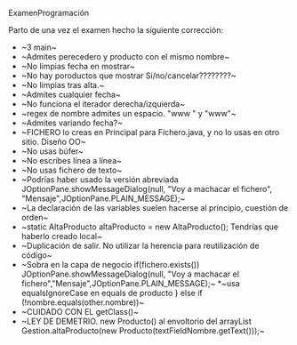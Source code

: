 ExamenProgramación


Parto de una vez el examen hecho la siguiente corrección:


* ~3 main~
* ~Admites perecedero y producto con el mismo nombre~
* ~No limpias fecha en mostrar~
* ~No hay poroductos que mostrar Si/no/cancelar????????~
* ~No limpias tras alta.~
* ~Admites cualquier fecha~
* ~No funciona el iterador derecha/izquierda~
* ~regex de nombre admites un espacio. "www " y "www"~
* ~Admites variando fecha?~
* ~FICHERO lo creas en Principal para Fichero.java, y no lo usas en otro sitio. Diseño OO~
* ~No usas búfer~
* ~No escribes línea a línea~
* ~No usas fichero de texto~
* ~Podrías haber usado la versión abreviada
  JOptionPane.showMessageDialog(null, "Voy a machacar el fichero", "Mensaje",JOptionPane.PLAIN_MESSAGE);~
* ~La declaración de las variables suelen hacerse al principio, cuestión de orden~
* ~static AltaProducto altaProducto = new AltaProducto(); Tendrías que haberlo creado local~
* ~Duplicación de salir. No utilizar la herencia para reutilización de código~
* ~Sobra en la capa de negocio
    if(fichero.exists())
            JOptionPane.showMessageDialog(null, "Voy a machacar el fichero","Mensaje",JOptionPane.PLAIN_MESSAGE);~
*~usa equalsIgnoreCase en equals de producto
 } else if (!nombre.equals(other.nombre))~
* ~CUIDADO CON EL getClass()~
* ~LEY DE DEMETRIO. new Producto() al envoltorio del arrayList
    Gestion.altaProducto(new Producto(textFieldNombre.getText()));~
